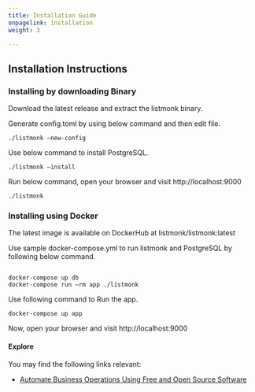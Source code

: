 ```yaml
---
title: Installation Guide
onpagelink: installation
weight: 3

---
```


Installation Instructions
-------------------------

### Installing by downloading Binary

Download the latest release and extract the listmonk binary.

Generate config.toml by using below command and then edit file.

 ```
./listmonk –new-config
```

Use below command to install PostgreSQL.

 ```
./listmonk –install
```

Run below command, open your browser and visit http://localhost:9000

 ```
./listmonk
```

### Installing using Docker

The latest image is available on DockerHub at listmonk/listmonk:latest

Use sample docker-compose.yml to run listmonk and PostgreSQL by following below command.

 ```

docker-compose up db
docker-compose run –rm app ./listmonk

```

Use following command to Run the app.

 ```
docker-compose up app
```

Now, open your browser and visit http://localhost:9000

#### **Explore**

You may find the following links relevant:

- [Automate Business Operations Using Free and Open Source Software](https://blog.containerize.com/2020/08/27/automate-business-operations-using-open-source-software/)
 